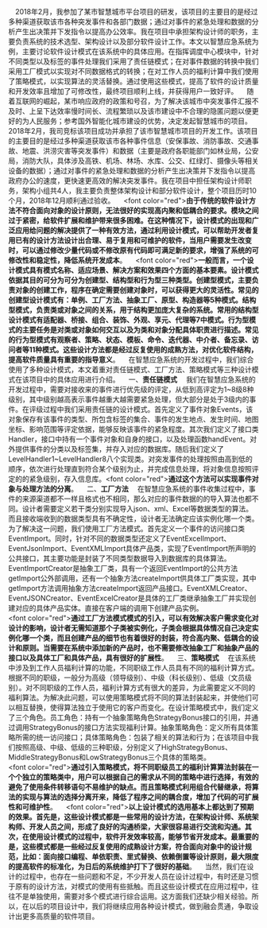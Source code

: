 &emsp;2018年2月，我参加了某市智慧城市平台项目的研发，该项目的主要目的是经过多种渠道获取该市各种突发事件和各部门数据；通过对事件的紧急处理和数据的分析产生出决策并下发指令以提高办公效率。我在项目中承担架构设计师的职务，主要负责系统的技术选型、架构设计以及部分软件设计工作。本文以智慧应急系统为例，主要讨论软件设计模式在该系统中的具体应用。在指挥调度中心模块中，针对不同类型以及标签的事件处理我们采用了责任链模式；在对事件数据的转换中我们采用工厂模式以实现对不同数据格式的转换；在对工作人员的福利计算中我们使用了策略模式，以实现算法的灵活替换。通过使用这些模式，提高了软件的设计质量和开发效率且增加了可修改性，最终项目顺利上线，并获得用户一致好评。
&emsp;随着互联网的崛起，某市响应政府的政策和号召，为了解决该城市中突发事件汇报不及时、上呈下达效率慢时间长、流程繁琐以及该市建设中不合理的隐匿问题以便更好的为人民服务；参考国外智能化城市建设的优势，决定发起智慧城市的项目。2018年2月，我司竞标该项目成功并承担了该市智慧城市项目的开发工作。该项目的主要目的是经过多种渠道获取该市各种事件信息（安保事故、消防事故、交通事故、地震、洪涝灾害等突发事件）和数据（主要是政府各职能部门如林业局，公安局，消防大队，具体涉及高铁、机场、林场、水库、公交、红绿灯、摄像头等相关设备的数据）；通过对事件的紧急处理和数据的分析产生出决策并下发指令以提高政府办公的速度，更快速更高效的解决突发事件。我在项目中担任架构设计师职务，架构小组共4人，我主要负责整体架构设计和部分软件设计，整个项目历时10个月，2018年12月顺利通过验收。
&emsp;<font color="red">**由于传统的软件设计方法不符合面向对象的设计原则，无法很好的实现高内聚和低耦合的要求。模块之间过于紧密，给软件扩展和维护带来很多困难。在这种情况下，设计模式的出现和广泛应用给问题的解决提供了一种有效方法，通过利用设计模式，可以帮助开发者复用已有的设计方法设计出合理、易于复用和可维护的软件，当用户需要发生改变时，可以通过修改少量代码或不修改原有代码即可满足新的要求，增强了系统的可修改性和稳定性，降低系统开发成本**</font>。
&emsp;<font color="red">**一般而言，一个设计模式具有模式名称、适应场景、解决方案和效果四个方面的基本要素。设计模式依据其目的可分为可分为创建型、结构型和行为型三种类型。创建型模式，主要负责对象的创建工作，程序在确定需要创建对象时，可以获得更大的灵活性。常见的创建型设计模式有：单例、工厂方法、抽象工厂、原型、构造器等5种模式。结构型模式，负责类或对象之间的关系，用于结构更加庞大复杂的系统。常用的结构型设计模式有适配器、桥接、组合、装饰、外观、享元、代理等7中模式。行为型模式的主要任务是对类或对象如何交互以及为类和对象分配具体职责进行描述。常见的行为型模式有观察者、策略、状态、模板、命令、迭代器、中介者、备忘录、访问者等11种模式。这些设计方法都是经过反复使用的成熟方法，对优化软件结构，提高软件质量具有重要的指导意义**</font>。
&emsp;在智慧应急系统的开发过程中，我们综合使用了多种设计模式，本文着重对责任链模式、工厂方法、策略模式等三种设计模式在该项目中的具体应用进行介绍。
&emsp;一、**责任链模式**
&emsp;我们在智慧应急系统的开发过程中，需要对接收来的事件进行优先级的评定，从低到高评定为1~8级8种级别，其中级别越高表示事件越重大越需要紧急处理，但大部分是处于3级内的事件。在评级过程中我们采用责任链的设计模式。首先定义了事件对象Events，该对象保存有该事件的类型、所包含标签的集合、事件的发生地点、发生时间、地图坐标、影响范围等评定依据，能够反映该事件的紧急程度。其次我们定义了接口类Handler，接口中持有一个事件对象和自身的接口，以及处理函数handEvent。对外提供事件的分类以及标签集，并存入对应的数据库。随后我们定义了LevelHandler1~LevelHandler8八个实现类。对突发事件的处理按照由高到低的顺序，依次进行处理直到符合某个级别为止，并完成信息处理，将对象信息按照评定的的紧急级别，存入信息库。<font color="red">**通过这个方法可以实现事件对象与处理方法的分离**</font>。
&emsp;二、**工厂方法**
&emsp;在智慧应急系统的事件收集过程中，事件的来源渠道都不一样且格式也不相同，那么对应的事件数据的的导入算法也都不同。设计者需要定义若干类分别实现导入json、xml、Excel等数据类型的算法。而且接收端收到的数据类型具有不确定性，设计者无法确定应该实例化哪一个类。为了解决这一问题，我们使用工厂方法模式。首先定义一个事件的访问接口类EventImport。同时，针对不同的数据类型还定义了EventExcelImport、EventJsonImport、EventXMLImport具体产品类，实现了EventImport所声明的公共接口，其主要功能是封装了不同类型数据导入到数据库的具体算法。EventImportCreator是抽象工厂类，具有一个返回EventImport的公共方法getImport公外部调用，还有一个抽象方法createImport供具体工厂类实现，其中getImport方法调用抽象方法createImport返回产品接口。EventXMLCreator、EventJSONCreator、EventExcelCreator是具体的工厂类继承抽象工厂并实现创建对应的具体产品实体。直接在客户端的调用下创建产品实例。<font color="red">**通过工厂方法模式模式的引入，可以有效解决客户需求变化对设计的影响，设计者无需知道那个子类被实例化，子类会根据具体情况自己决定实例化哪一个类，而且创建产品的细节也有着很好的封装，符合高内聚、低耦合的设计和原则。当需要在系统中添加新的产品时，也不需要修改抽象工厂和抽象产品的接口以及具体工厂和具体产品，具有很好的扩展性**</font>。
&emsp;三、**策略模式**
&emsp;在该系统中涉及到工作人员福利计算的功能，不同职级工作人员具有不同的福利计算方式。根据不同的职级，一般分为高级（领导级别）、中级（科长级别）、低级（文员级别）。对不同职级的工作人员，福利计算方式有很大的差异，为此需要定义不同的福利算法。为解决此问题，可以使用策略模式将不同的算法封装起来，并使他们可以相互替换，使得算法独立于使用它的客户而变化。在设计策略模式中，我们定义了三个角色。员工角色：持有一个抽象策略角色StrategyBonus接口的引用，并通过调用StrategyBonus的接口方法实现福利计算。抽象策略角色：定义所有具体策略所需的统一访问接口；具体策略角色：包装了相关的算法和行为；在该项目中我们按照高级、中级、低级的三种职级，分别定义了HighStrategyBonus、MiddleStrategyBonus和LowStrategyBonus三个具体的策略类。<font color="red">**通过引入策略模式，将不同职级员工的福利计算算法封装在一个个独立的策略类中，用户可以根据自己的需求从不同的策略中进行选择，有效的避免了使用条件转移语句不易维护的缺点。而且策略模式利用组合代替继承，将算法的实现与算法的选择分离开来，降低了程序之间的耦合度，增加了代码的可扩展性和可维护性**</font>。
&emsp;<font color="red">**以上设计模式的选用基本上都达到了预期的效果。首先是，这些设计模式都是一些常用的设计方法，在架构设计师、系统架构师、开发人员之间，形成了良好的沟通桥梁，大家很容易进行交流和沟通。其次，在使用设计模式的过程中，软件开发效率较高，能够节省开发成本。最重要的是，这些模式都是一些经过反复使用的成熟设计方案，符合面向对象中的设计规范，比如：面向接口编程、单依职责、里式替换、依赖倒置等设计原则，最大限度的提高软件的标准化，为日后的系统维护打下了很好的基础**</font>。
&emsp;当然，我们在设计的过程中，也存在一些问题和不足，不少开发人员在设计过程中，有时还是习惯于原有的设计方法，对模式的使用有些抵触。而且这些设计模式在应用过程中，往往不是单独使用，需要对多个模式进行综合运用。这方面我们还缺少相关经验。所以，在以后的项目设计中，我们将继续应用各种设计模式，做到融会贯通，争取设计出更多高质量的软件项目。
